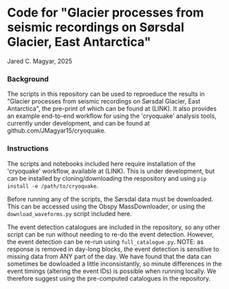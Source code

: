 # Code for "Glacier processes from seismic recordings on Sørsdal Glacier, East Antarctica"
Jared C. Magyar, 2025

### Background

The scripts in this repository can be used to reproeduce the results in "Glacier processes from seismic recordings on Sørsdal Glacier, East Antarctica", the pre-print of which can be found at (LINK). It also provides an example end-to-end workflow for using the 'cryoquake' analysis tools, currently under development, and can be found at github.com/JMagyar15/cryoquake.

### Instructions

The scripts and notebooks included here require installation of the 'cryoquake' workflow, available at (LINK). This is under development, but can be installed by cloning/downloading the respository and using ``pip install -e /path/to/cryoquake``. 

Before running any of the scripts, the Sørsdal data must be downloaded. This can be accessed using the Obspy MassDownloader, or using the ``download_waveforms.py`` script included here. 

The event detection catalogues are included in the repository, so any other script can be run without needing to re-do the event detection. However, the event detection can be re-run using ``full_catalogue.py``. NOTE: as response is removed in day-long blocks, the event detection is sensitive to missing data from ANY part of the day. We have found that the data can sometimes be dowloaded a little inconsistantly, so minute differences in the event timings (altering the event IDs) is possible when running locally. We therefore suggest using the pre-computed catalogues in the repository.

